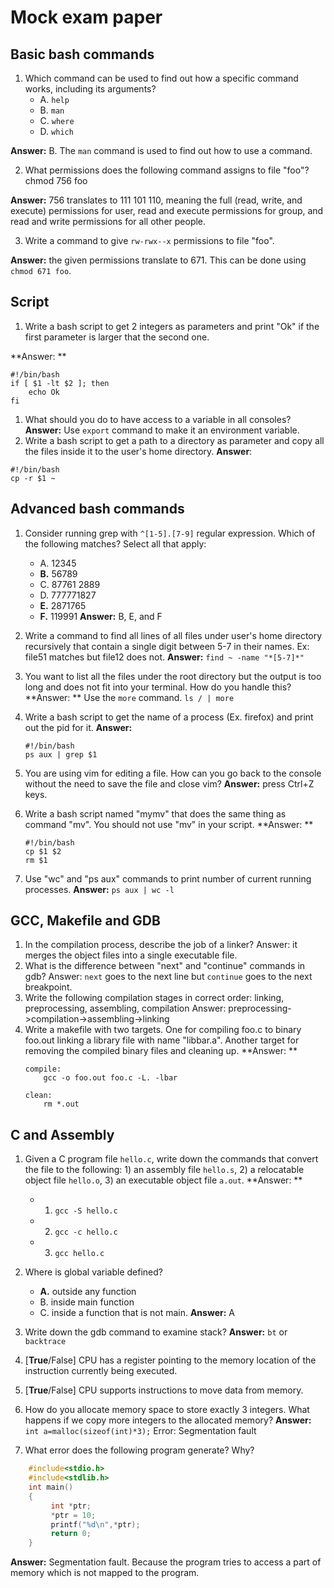 Mock exam paper
===

Basic bash commands
---

1. Which command can be used to find out how a specific command works, including its arguments?
    - A. `help`
    - B. `man`
    - C. `where`
    - D. `which` 
 
**Answer:** B. The `man` command is used to find out how to use a command.

2. What permissions does the following command assigns to file "foo"? chmod 756 foo

**Answer:** 756 translates to 111 101 110, meaning the full (read, write, and execute) permissions for user, read and execute permissions for group, and read and write permissions for all other people.

3. Write a command to give `rw-rwx--x` permissions to file "foo".

**Answer:** the given permissions translate to 671. This can be done using `chmod 671 foo`. 

Script
---

1. Write a bash script to get 2 integers as parameters and print "Ok" if the first parameter is larger that the second one.

**Answer: **

```
#!/bin/bash
if [ $1 -lt $2 ]; then
	echo Ok
fi
```
1. What should you do to have access to a variable in all consoles?
**Answer:** Use `export` command to make it an environment variable.
1. Write a bash script to get a path to a directory as parameter and copy all the files inside it to the user's home directory.
**Answer**:
```
#!/bin/bash
cp -r $1 ~
```


Advanced bash commands
---

1. Consider running grep with `^[1-5].[7-9]` regular expression. Which of the following matches? Select all that apply:
    - A. 12345
    - **B.** 56789
    - C. 87761 2889
    - D. 777771827
    - **E.** 2871765
    - **F.** 119991
	**Answer:** B, E, and F
1. Write a command to find all lines of all files under user's home directory recursively that contain a single digit between 5-7 in their names. Ex: file51 matches but file12 does not.
**Answer:** `find ~ -name "*[5-7]*"`
1. You want to list all the files under the root directory but the output is too long and does not fit into your terminal. How do you handle this?
**Answer: **
Use the `more` command. `ls / | more`

1. Write a bash script to get the name of a process (Ex. firefox) and print out the pid for it.
**Answer:**
	```
	#!/bin/bash
	ps aux | grep $1
	```
1. You are using vim for editing a file. How can you go back to the console without the need to save the file and close vim?
**Answer:** press Ctrl+Z keys.
1. Write a bash script named "mymv" that does the same thing as command "mv". You should not use "mv" in your script.
**Answer: **
	```
	#!/bin/bash
	cp $1 $2
	rm $1
	```

1. Use "wc" and "ps aux" commands to print number of current running processes.
**Answer:** ```ps aux | wc -l```

GCC, Makefile and GDB
---

1. In the compilation process, describe the job of a linker?
Answer: it merges the object files into a single executable file.
1. What is the difference between "next" and "continue" commands in gdb?
Answer: `next` goes to the next line but `continue` goes to the next breakpoint.
1. Write the following compilation stages in correct order: linking, preprocessing, assembling, compilation
Answer: preprocessing->compilation->assembling->linking
1. Write a makefile with two targets. One for compiling foo.c to binary foo.out linking a library file with name "libbar.a". Another target for removing the compiled binary files and cleaning up.
**Answer: **
	```
	compile:
		gcc -o foo.out foo.c -L. -lbar
	
	clean:
		rm *.out
	```

C and Assembly
---

1. Given a C program file `hello.c`, write down the commands that convert the file to the following: 1) an assembly file `hello.s`, 2) a relocatable object file  `hello.o`, 3) an executable object file `a.out`.
**Answer: **
	- 1) `gcc -S hello.c`
	- 2) `gcc -c hello.c`
	- 3) `gcc hello.c`

1. Where is global variable defined?
    - **A.** outside any function
    - B. inside main function
    - C. inside a function that is not main.
**Answer:** A
1. Write down the gdb command to examine stack?
**Answer:** `bt` or `backtrace`
1. [**True**/False] CPU has a register pointing to the memory location of the instruction currently being executed.
1. [**True**/False] CPU supports instructions to move data from memory.
1. How do you allocate memory space to store exactly 3 integers. What happens if we copy more integers to the allocated memory?
**Answer:**
`int a=malloc(sizeof(int)*3);`
Error: Segmentation fault


1. What error does the following program generate? Why?
```c    
    #include<stdio.h>
    #include<stdlib.h> 
    int main()
    {
         int *ptr;
         *ptr = 10;
         printf("%d\n",*ptr);
         return 0;
    }
```
**Answer:** Segmentation fault. Because the program tries to access a part of memory which is not mapped to the program.

